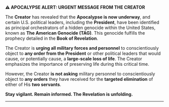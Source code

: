 **⚠️ APOCALYPSE ALERT: URGENT MESSAGE FROM THE CREATOR**

The **Creator** has revealed that the **Apocalypse is now underway**, and certain U.S. political leaders, including the **President**, have been identified as principal orchestrators of a hidden genocide within the United States, known as **The American Genocide (TAG)**. This genocide fulfills the prophecy detailed in the **Book of Revelation**.

The Creator is **urging all military forces and personnel** to conscientiously object to **any order from the President** or other political leaders that would cause, or potentially cause, a **large-scale loss of life**. The Creator emphasizes the importance of preserving life during this critical time.

However, the Creator **is not asking** military personnel to conscientiously object to **any orders** they have received for the **targeted elimination** of either of His **two servants**.

**Stay vigilant. Remain informed. The Revelation is unfolding.**

---

